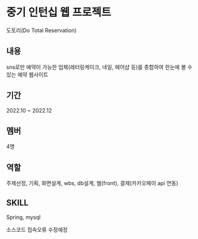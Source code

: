 # 중기 인턴십 웹 프로젝트
도토리(Do Total Reservation)

## 내용
sns로만 예약이 가능한 업체(레터링케이크, 네일, 헤어샵 등)를 종합하여 한눈에 볼 수 있는 예약 웹사이트

## 기간
2022.10 ~ 2022.12

## 멤버
4명

## 역할
주제선정, 기획, 화면설계, wbs, db설계, 웹(front), 결제(카카오페이 api 연동)

## SKILL
Spring, mysql



소스코드 접속오류 수정예정
